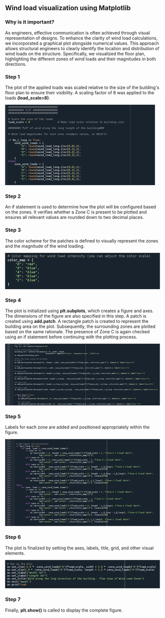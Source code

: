 ## Wind load visualization using Matplotlib <br>

### Why is it important?
As engineers, effective communication is often achieved through visual representation of designs. To enhance the clarity of wind load calculations, we incorporated a graphical plot alongside numerical values. This approach allows structural engineers to clearly identify the location and distribution of wind loads on the structure. Specifically, we visualized the floor plan, highlighting the different zones of wind loads and their magnitudes in both directions.<br>
### Step 1
The plot of the applied loads was scaled relative to the size of the building's floor plan to ensure their visibility. A scaling factor of 8 was applied to the loads **(load_scale=8)**.<br>

![Picture 1](https://github.com/FrederikJM/BIManalyst_g_28/blob/main/A4/Picture1.png)
### Step 2
An if statement is used to determine how the plot will be configured based on the zones. It verifies whether a Zone C is present to be plotted and ensures all relevant values are rounded down to two decimal places.<br>
### Step 3
The color scheme for the patches is defined to visually represent the zones and the magnitude of the wind loading.<br>

![Picture 2](https://github.com/FrederikJM/BIManalyst_g_28/blob/main/A4/Picture2.png)
### Step 4
The plot is initialized using **plt.subplots**, which creates a figure and axes. The dimensions of the figure are also specified in this step.
A patch is created using **add.patch**. A rectangle patch is created to represent the building area on the plot. Subsequently, the surrounding zones are plotted based on the same rationale. The presence of Zone C is again checked using an if statement before continuing with the plotting process.<br>

![Picture 3](https://github.com/FrederikJM/BIManalyst_g_28/blob/main/A4/Picture3.png)
### Step 5
Labels for each zone are added and positioned appropriately within the figure.<br>

![Picture 4](https://github.com/FrederikJM/BIManalyst_g_28/blob/main/A4/Picture4.png)
### Step 6
The plot is finalized by setting the axes, labels, title, grid, and other visual elements.<br>

![Picture 5](https://github.com/FrederikJM/BIManalyst_g_28/blob/main/A4/Picture5.png)
### Step 7
Finally, **plt.show()** is called to display the complete figure.<br>



